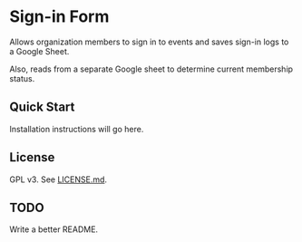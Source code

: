 # Sign-in Form

Allows organization members to sign in to events and saves sign-in logs to a 
Google Sheet.

Also, reads from a separate Google sheet to determine current membership
status.

## Quick Start

Installation instructions will go here.

## License

GPL v3.  See [LICENSE.md](LICENSE.md).

## TODO

Write a better README.

